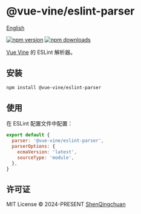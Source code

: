# @vue-vine/eslint-parser

[English](./README.md)

[![npm version][npm-version-src]][npm-version-href]
[![npm downloads][npm-downloads-src]][npm-downloads-href]

[Vue Vine](https://vue-vine.dev) 的 ESLint 解析器。

## 安装

```bash
npm install @vue-vine/eslint-parser
```

## 使用

在 ESLint 配置文件中配置：

```js
export default {
  parser: '@vue-vine/eslint-parser',
  parserOptions: {
    ecmaVersion: 'latest',
    sourceType: 'module',
  },
}
```

## 许可证

MIT License © 2024-PRESENT [ShenQingchuan](https://github.com/shenqingchuan)

<!-- Badges -->

[npm-version-src]: https://img.shields.io/npm/v/@vue-vine/eslint-parser?style=flat&colorA=080f12&colorB=1fa669
[npm-version-href]: https://npmjs.com/package/@vue-vine/eslint-parser
[npm-downloads-src]: https://img.shields.io/npm/dm/@vue-vine/eslint-parser?style=flat&colorA=080f12&colorB=1fa669
[npm-downloads-href]: https://npmjs.com/package/@vue-vine/eslint-parser
